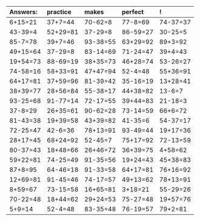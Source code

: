 | Answers: | practice | makes | perfect | ! |
| :--- | :--- | :--- | :--- | :--- |
| 6+15=21 | 37+7=44 | 70-62=8 | 77-8=69 | 74-37=37 | 
| 43-39=4 | 52+29=81 | 37-29=8 | 86-59=27 | 30-25=5 | 
| 85-7=78 | 39+7=46 | 93-38=55 | 63+29=92 | 89+3=92 | 
| 49+15=64 | 37-29=8 | 83-14=69 | 71-24=47 | 39+4=43 | 
| 19+54=73 | 88-69=19 | 38+35=73 | 46+28=74 | 53-26=27 | 
| 74-58=16 | 58+33=91 | 47+47=94 | 52-4=48 | 55+36=91 | 
| 64+17=81 | 37+59=96 | 81-39=42 | 35-16=19 | 13+28=41 | 
| 38+39=77 | 28+56=84 | 55-38=17 | 44+38=82 | 13-6=7 | 
| 93-25=68 | 91-77=14 | 72-17=55 | 39+44=83 | 21-18=3 | 
| 37-8=29 | 26+35=61 | 90-62=28 | 73-14=59 | 66+6=72 | 
| 81-43=38 | 19+39=58 | 43+39=82 | 41-35=6 | 54-37=17 | 
| 72-25=47 | 42-6=36 | 78+13=91 | 93-49=44 | 19+17=36 | 
| 28+17=45 | 68+24=92 | 52-45=7 | 75+17=92 | 72-13=59 | 
| 80-37=43 | 18+48=66 | 26+46=72 | 36+39=75 | 4+58=62 | 
| 59+22=81 | 74-25=49 | 91-35=56 | 19+24=43 | 45+38=83 | 
| 87+8=95 | 64-46=18 | 91-33=58 | 64+17=81 | 76+16=92 | 
| 12+69=81 | 91-45=46 | 74-17=57 | 49+13=62 | 78+13=91 | 
| 8+59=67 | 73-15=58 | 16+65=81 | 3+18=21 | 55-29=26 | 
| 70-22=48 | 18+44=62 | 29+24=53 | 75-27=48 | 19+57=76 | 
| 5+9=14 | 52-4=48 | 83-35=48 | 76-19=57 | 79+2=81 | 
